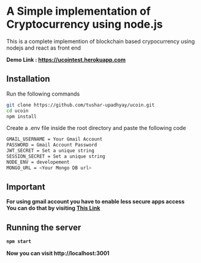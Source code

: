 # A Simple implementation of Cryptocurrency using node.js

This is a complete implemention of blockchain based crypocurrency using nodejs and react as front end

<b>Demo Link : <a href="https://ucointest.herokuapp.com">https://ucointest.herokuapp.com</a></b>

## Installation

Run the following commands
```bash
git clone https://github.com/tushar-upadhyay/ucoin.git
cd ucoin
npm install
```
Create a .env file inside the root directory and paste the following code 
```bash
GMAIL_USERNAME = Your Gmail Account
PASSWORD = Gmail Account Password
JWT_SECRET = Set a unique string 
SESSION_SECRET = Set a unique string 
NODE_ENV = developement
MONGO_URL = <Your Mongo DB url>
```
## Important
<b>For using gmail account you have to enable less secure apps access <br> You can do that by visiting <a href="https://myaccount.google.com/u/1/lesssecureapps?pageId=none">This Link</a>

## Running the server

```bash
npm start
```
Now you can visit http://localhost:3001
